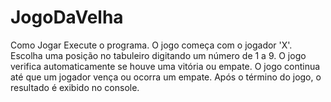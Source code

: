 # JogoDaVelha
Como Jogar
Execute o programa.
O jogo começa com o jogador 'X'.
Escolha uma posição no tabuleiro digitando um número de 1 a 9.
O jogo verifica automaticamente se houve uma vitória ou empate.
O jogo continua até que um jogador vença ou ocorra um empate.
Após o término do jogo, o resultado é exibido no console.

